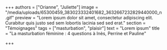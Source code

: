 +++
authors = ["Orianne", "Juliette"]
image = "/media/uploads/65300459_383023332401682_3632667232829440000_n.gif"
preview = "Lorem ipsum dolor sit amet, consectetur adipiscing elit. Curabitur quis justo sed sem lobortis lacinia sed sed erat."
section = "Témoignages"
tags = ["masturbation", "plaisir"]
text = "Lorem ipsum"
title = "La masturbation féminine : 4 questions à Inès, Perrine et Pauline"

+++
